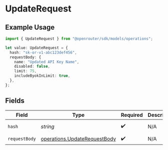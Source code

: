 # UpdateRequest

## Example Usage

```typescript
import { UpdateRequest } from "@openrouter/sdk/models/operations";

let value: UpdateRequest = {
  hash: "sk-or-v1-abc123def456",
  requestBody: {
    name: "Updated API Key Name",
    disabled: false,
    limit: 75,
    includeByokInLimit: true,
  },
};
```

## Fields

| Field                                                                        | Type                                                                         | Required                                                                     | Description                                                                  | Example                                                                      |
| ---------------------------------------------------------------------------- | ---------------------------------------------------------------------------- | ---------------------------------------------------------------------------- | ---------------------------------------------------------------------------- | ---------------------------------------------------------------------------- |
| `hash`                                                                       | *string*                                                                     | :heavy_check_mark:                                                           | N/A                                                                          | sk-or-v1-abc123def456                                                        |
| `requestBody`                                                                | [operations.UpdateRequestBody](../../models/operations/updaterequestbody.md) | :heavy_check_mark:                                                           | N/A                                                                          |                                                                              |